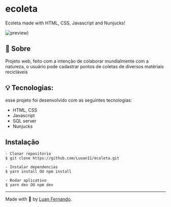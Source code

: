 # ecoleta

Ecoleta made with HTML, CSS, Javascript and Nunjucks!

![preview)](https://github.com/Luuan11/ecoleta/assets/79935555/b734fcf3-11cf-4f28-a61d-5c232fd4714a)

## 💬 Sobre
Projeto web, feito com a intenção de colaborar mundialmente com a natureza, o usuário pode cadastrar pontos de coletas de diversos matériais recicláveis

## 💡 Tecnologias:

esse projeto foi desenvolvido com as seguintes tecnologias:

- HTML, CSS
- Javascript
- SQL server
- Nunjucks

## Instalação

    - Clonar repositorio 
    $ git clone https://github.com/Luuan11/ecoleta.git 

    - Instalar dependencias
    $ yarn install OU npm install

    - Rodar aplicativo
    $ yarn dev OU npm dev

---
Made with 💜 by [Luan Fernando](https://www.linkedin.com/in/luan-fernando/).
